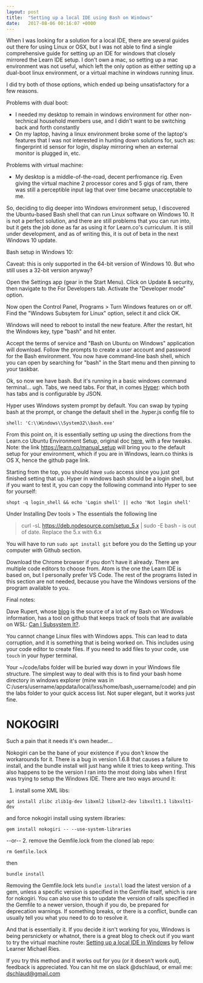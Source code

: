```yaml
---
layout: post
title:  "Setting up a local IDE using Bash on Windows"
date:   2017-08-06 00:16:07 +0000
---
```



When I was looking for a solution for a local IDE, there are several guides out there for using Linux or OSX, but I was not able to find a single comprehensive guide for setting up an IDE for windows that closely mirrored the Learn IDE setup. I don't own a mac, so setting up a mac environment was not useful, which left the only option as either setting up a dual-boot linux environment, or a virtual machine in windows running linux. 

I did try both of those options, which ended up being unsatisfactory for a few reasons.

Problems with dual boot:
* I needed my desktop to remain in windows environment for other non-technical household members use, and I didn't want to be switching back and forth constantly
* On my laptop, having a linux environment broke some of the laptop's features that I was not interested in hunting down solutions for, such as: fingerprint id sensor for login, display mirroring when an external monitor is plugged in, etc.

Problems with virtual machine:
* My desktop is a middle-of-the-road, decent perfromance rig. Even giving the virtual machine 2 processor cores and 5 gigs of ram, there was still a perceptible input lag that over time became unacceptable to me.

So, deciding to dig deeper into Windows environment setup, I discovered the Ubuntu-based Bash shell that can run Linux software on Windows 10. It is not a perfect solution, and there are still problems that you can run into, but it gets the job done as far as using it for Learn.co's curriculum. It is still under development, and as of writing this, it is out of beta in the next Windows 10 update.

Bash setup in Windows 10:

Caveat: this is only supported in the 64-bit version of Windows 10. But who still uses a 32-bit version anyway?

Open the Settings app (gear in the Start Menu). Click on Update & security, then navigate to the For Developers tab. Activate the "Developer mode" option.

Now open the Control Panel, Programs > Turn Windows features on or off. Find the "Windows Subsytem for Linux" option, select it and click OK.

Windows will need to reboot to install the new feature. After the restart, hit the Windows key, type "bash" and hit enter.

Accept the terms of service and "Bash on Ubuntu on Windows" application will download. Follow the prompts to create a user account and password for the Bash environment. You now have command-line bash shell, which you can open by searching for "bash" in the Start menu and then pinning to your taskbar.

Ok, so now we have bash. But it's running in a basic windows command terminal... ugh. Tabs, we need tabs. For that, in comes [Hyper](https://hyper.is): which both has tabs and is configurable by JSON.

Hyper uses Windows system prompt by default. You can swap by typing bash at the prompt, or change the default shell in the .hyper.js config file to 
```
shell: 'C:\\Windows\\System32\\bash.exe'
```
From this point on, it is essentially setting up using the directions from the Learn.co Ubuntu Environment Setup, original doc [here](https://github.com/learn-co-curriculum/linux-env-setup), with a few tweaks. Note: the link https://learn.co/manual_setup will bring you to the default setup for your environment, which if you are in Windows, learn.co thinks is OS X, hence the github page link.

Starting from the top, you should have `sudo` access since you just got finished setting that up. Hyper in windows bash should be a login shell, but if you want to test it, you can copy the following command into Hyper to see for yourself:
```
shopt -q login_shell && echo 'Login shell' || echo 'Not login shell'
```

Under Installing Dev tools > The essentials the following line
> curl -sL https://deb.nodesource.com/setup_5.x | sudo -E bash -
is out of date. Replace the 5.x with 6.x


You will have to run `sudo apt install git` before you do the Setting up your computer with Github section.

Download the Chrome browser if you don't have it already. There are multiple code editors to choose from. Atom is the one the Learn IDE is based on, but I personally prefer VS Code. The rest of the programs listed in this section are not needed, because you have the Windows versions of the program available to you.

Final notes:

Dave Rupert, whose [blog](http://daverupert.com) is the source of a lot of my Bash on Windows information, has a tool on github that keeps track of tools that are available on WSL: [Can I Subsystem It?](https://github.com/davatron5000/can-i-subsystem-it).

You cannot change Linux files with Windows apps. This can lead to data corruption, and it is something that is being worked on. This includes using your code editor to create files. If you need to add files to your code, use `touch` in your hyper terminal.

Your ~/code/labs folder will be buried way down in your Windows file structure. The simplest way to deal with this is to find your bash home directory in windows explorer (mine was in C:/users/username/appdata/local/lxss/home/bash_username/code) and pin the labs folder to your quick access list. Not super elegant, but it works just fine.

# NOKOGIRI
Such a pain that it needs it's own header...

Nokogiri can be the bane of your existence if you don't know the workarounds for it. There is a bug in version 1.6.8 that causes a failure to install, and the bundle install will just hang while it tries to keep writing. This also happens to be the version I ran into the most doing labs when I first was trying to setup the Windows IDE. There are two ways around it:

1. install some XML libs:
```
apt install zlibc zlib1g-dev libxml2 libxml2-dev libxslt1.1 libxslt1-dev
```
and force nokogiri install using system ilbraries:
```
gem install nokogiri -- --use-system-libraries
```
--or--
2. remove the Gemfile.lock from the cloned lab repo:
```
rm Gemfile.lock
```
then
```
bundle install
```
Removing the Gemfile.lock lets `bundle install` load the latest version of a gem, unless a specific version is specified in the Gemfile itself, which is rare for nokogiri. You can also use this to update the version of rails specified in the Gemfile to a newer version, though if you do, be prepared for deprecation warnings. If something breaks, or there is a conflict, bundle can usually tell you what you need to do to resolve it.

And that is essentially it. If you decide it isn't working for you, Windows is being persnickety or whatnot, there is a great blog to check out if you want to try the virtual machine route: [Setting up a local IDE in Windows](http://http://michaelries.info/2017/04/27/setting_up_a_local_ide_in_windows/) by fellow Learner Michael Ries. 

If you try this method and it works out for you (or it doesn't work out), feedback is appreciated. You can hit me on slack @dschlaud, or email me: dschlaud@gmail.com









